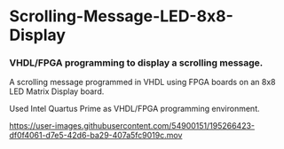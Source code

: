 # Scrolling-Message-LED-8x8-Display

### **VHDL/FPGA programming to display a scrolling message.**

A scrolling message programmed in VHDL using FPGA boards on an 8x8 LED Matrix Display board.

Used Intel Quartus Prime as VHDL/FPGA programming environment. 

https://user-images.githubusercontent.com/54900151/195266423-df0f4061-d7e5-42d6-ba29-407a5fc9019c.mov
